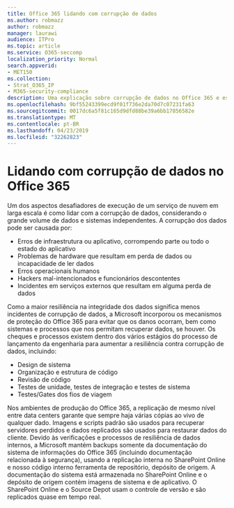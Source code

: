 ```yaml
---
title: Office 365 lidando com corrupção de dados
ms.author: robmazz
author: robmazz
manager: laurawi
audience: ITPro
ms.topic: article
ms.service: O365-seccomp
localization_priority: Normal
search.appverid:
- MET150
ms.collection:
- Strat_O365_IP
- M365-security-compliance
description: Uma explicação sobre corrupção de dados no Office 365 e esforços de prevenção e recuperação da Microsoft.
ms.openlocfilehash: 9bf55243399ecd9f01f736e2da70d7c07231fa63
ms.sourcegitcommit: 0017dc6a5f81c165d9dfd88be39a6bb17856582e
ms.translationtype: MT
ms.contentlocale: pt-BR
ms.lasthandoff: 04/23/2019
ms.locfileid: "32262823"
---
```

# <a name="dealing-with-data-corruption-in-office-365"></a>Lidando com corrupção de dados no Office 365

Um dos aspectos desafiadores de execução de um serviço de nuvem em larga escala é como lidar com a corrupção de dados, considerando o grande volume de dados e sistemas independentes. A corrupção dos dados pode ser causada por:
- Erros de infraestrutura ou aplicativo, corrompendo parte ou todo o estado do aplicativo 
- Problemas de hardware que resultam em perda de dados ou incapacidade de ler dados 
- Erros operacionais humanos 
- Hackers mal-intencionados e funcionários descontentes 
- Incidentes em serviços externos que resultam em alguma perda de dados 

Como a maior resiliência na integridade dos dados significa menos incidentes de corrupção de dados, a Microsoft incorporou os mecanismos de proteção do Office 365 para evitar que os danos ocorram, bem como sistemas e processos que nos permitam recuperar dados, se houver. Os cheques e processos existem dentro dos vários estágios do processo de lançamento da engenharia para aumentar a resiliência contra corrupção de dados, incluindo:
- Design de sistema
- Organização e estrutura de código 
- Revisão de código 
- Testes de unidade, testes de integração e testes de sistema
- Testes/Gates dos fios de viagem 

Nos ambientes de produção do Office 365, a replicação de mesmo nível entre data centers garante que sempre haja várias cópias ao vivo de qualquer dado. Imagens e scripts padrão são usados para recuperar servidores perdidos e dados replicados são usados para restaurar dados do cliente. Devido às verificações e processos de resiliência de dados internos, a Microsoft mantém backups somente da documentação do sistema de informações do Office 365 (incluindo documentação relacionada à segurança), usando a replicação interna no SharePoint Online e nosso código interno ferramenta de repositório, depósito de origem. A documentação do sistema está armazenada no SharePoint Online e o depósito de origem contém imagens de sistema e de aplicativo. O SharePoint Online e o Source Depot usam o controle de versão e são replicados quase em tempo real. 